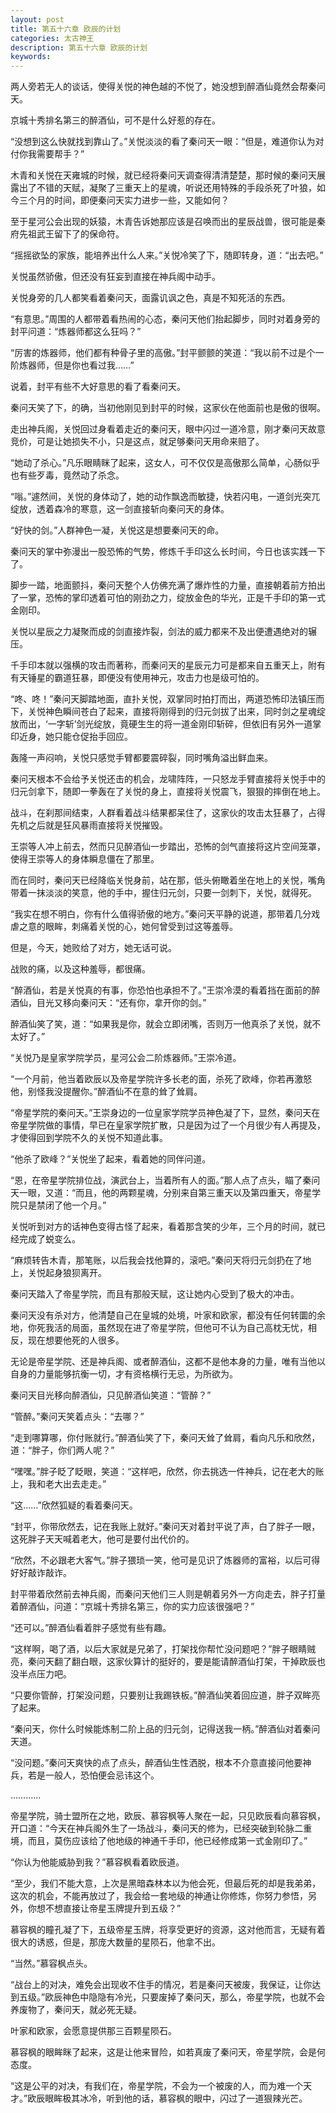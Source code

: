 ```yaml
---
layout: post
title: 第五十六章 欧辰的计划
categories: 太古神王
description: 第五十六章 欧辰的计划
keywords:
---
```


两人旁若无人的谈话，使得关悦的神色越的不悦了，她没想到醉酒仙竟然会帮秦问天。

京城十秀排名第三的醉酒仙，可不是什么好惹的存在。

“没想到这么快就找到靠山了。”关悦淡淡的看了秦问天一眼：“但是，难道你认为对付你我需要帮手？”

木青和关悦在天雍城的时候，就已经将秦问天调查得清清楚楚，那时候的秦问天展露出了不错的天赋，凝聚了三重天上的星魂，听说还用特殊的手段杀死了叶狼，如今三个月的时间，即便秦问天实力进步一些，又能如何？

至于星河公会出现的妖猿，木青告诉她那应该是召唤而出的星辰战兽，很可能是秦府先祖武王留下了的保命符。

“摇摇欲坠的家族，能培养出什么人来。”关悦冷笑了下，随即转身，道：“出去吧。”

关悦虽然骄傲，但还没有狂妄到直接在神兵阁中动手。

关悦身旁的几人都笑看着秦问天，面露讥讽之色，真是不知死活的东西。

“有意思。”周围的人都带着看热闹的心态，秦问天他们抬起脚步，同时对着身旁的封平问道：“炼器师都这么狂吗？”

“厉害的炼器师，他们都有种骨子里的高傲。”封平颤颤的笑道：“我以前不过是个一阶炼器师，但是你也看过我……”

说着，封平有些不大好意思的看了看秦问天。

秦问天笑了下，的确，当初他刚见到封平的时候，这家伙在他面前也是傲的很啊。

走出神兵阁，关悦回过身看着走近的秦问天，眼中闪过一道冷意，刚才秦问天故意竞价，可是让她损失不小，只是这点，就足够秦问天用命来赔了。

“她动了杀心。”凡乐眼睛眯了起来，这女人，可不仅仅是高傲那么简单，心肠似乎也有些歹毒，竟然动了杀念。

“嗡。”遽然间，关悦的身体动了，她的动作飘逸而敏捷，快若闪电，一道剑光突兀绽放，透着森冷的寒意，这一剑直接斩向秦问天的身体。

“好快的剑。”人群神色一凝，关悦这是想要秦问天的命。

秦问天的掌中弥漫出一股恐怖的气势，修炼千手印这么长时间，今日也该实践一下了。

脚步一踏，地面颤抖，秦问天整个人仿佛充满了爆炸性的力量，直接朝着前方拍出了一掌，恐怖的掌印透着可怕的刚劲之力，绽放金色的华光，正是千手印的第一式金刚印。

关悦以星辰之力凝聚而成的剑直接炸裂，剑法的威力都来不及出便遭遇绝对的辗压。

千手印本就以强横的攻击而著称，而秦问天的星辰元力可是都来自五重天上，附有有天锤星的霸道狂暴，即便没有使用神元，攻击力也是级可怕的。

“咚、咚！”秦问天脚踏地面，直扑关悦，双掌同时拍打而出，两道恐怖印法镇压而下，关悦神色瞬间苍白了起来，直接将刚得到的归元剑拔了出来，同时剑之星魂绽放而出，‘一字斩’剑光绽放，竟硬生生的将一道金刚印斩碎，但依旧有另外一道掌印近身，她只能仓促抬手回应。

轰隆一声闷响，关悦只感觉手臂都要震碎裂，同时嘴角溢出鲜血来。

秦问天根本不会给予关悦还击的机会，龙啸阵阵，一只怒龙手臂直接将关悦手中的归元剑拿下，随即一拳轰在了关悦的身上，直接将关悦震飞，狠狠的摔倒在地上。

战斗，在刹那间结束，人群看着战斗结果都呆住了，这家伙的攻击太狂暴了，占得先机之后就是狂风暴雨直接将关悦摧毁。

王崇等人冲上前去，然而只见醉酒仙一步踏出，恐怖的剑气直接将这片空间笼罩，使得王崇等人的身体瞬息僵在了那里。

而在同时，秦问天已经降临关悦身前，站在那，低头俯瞰着坐在地上的关悦，嘴角带着一抹淡淡的笑意，他的手中，握住归元剑，只要一剑刺下，关悦，就得死。

“我实在想不明白，你有什么值得骄傲的地方。”秦问天平静的说道，那带着几分戏虐之意的眼眸，刺痛着关悦的心，她何曾受到过这等羞辱。

但是，今天，她败给了对方，她无话可说。

战败的痛，以及这种羞辱，都很痛。

“醉酒仙，若是关悦真的有事，你恐怕也承担不了。”王崇冷漠的看着挡在面前的醉酒仙，目光又移向秦问天：“还有你，拿开你的剑。”

醉酒仙笑了笑，道：“如果我是你，就会立即闭嘴，否则万一他真杀了关悦，就不太好了。”

“关悦乃是皇家学院学员，星河公会二阶炼器师。”王崇冷道。

“一个月前，他当着欧辰以及帝星学院许多长老的面，杀死了欧峰，你若再激怒他，别怪我没提醒你。”醉酒仙不在意的耸了耸肩。

“帝星学院的秦问天。”王崇身边的一位皇家学院学员神色凝了下，显然，秦问天在帝星学院做的事情，早已在皇家学院扩散，只是因为过了一个月很少有人再提及，才使得回到学院不久的关悦不知道此事。

“他杀了欧峰？”关悦坐了起来，看着她的同伴问道。

“恩，在帝星学院排位战，演武台上，当着所有人的面。”那人点了点头，瞄了秦问天一眼，又道：“而且，他的两颗星魂，分别来自第三重天以及第四重天，帝星学院只是禁闭了他一个月。”

关悦听到对方的话神色变得古怪了起来，看着那含笑的少年，三个月的时间，就已经完成了蜕变么。

“麻烦转告木青，那笔账，以后我会找他算的，滚吧。”秦问天将归元剑扔在了地上，关悦起身狼狈离开。

秦问天踏入了帝星学院，而且有那般天赋，这让她内心受到了极大的冲击。

秦问天没有杀对方，他清楚自己在皇城的处境，叶家和欧家，都没有任何转圜的余地，你死我活的局面，虽然现在进了帝星学院，但他可不认为自己高枕无忧，相反，现在想要他死的人很多。

无论是帝星学院、还是神兵阁、或者醉酒仙，这都不是他本身的力量，唯有当他以自身的力量能够抗衡一切，才有资格横行无忌，为所欲为。

秦问天目光移向醉酒仙，只见醉酒仙笑道：“管醉？”

“管醉。”秦问天笑着点头：“去哪？”

“走到哪算哪，你付账就行。”醉酒仙笑了下，秦问天耸了耸肩，看向凡乐和欣然，道：“胖子，你们两人呢？”

“嘿嘿。”胖子眨了眨眼，笑道：“这样吧，欣然，你去挑选一件神兵，记在老大的账上，我和老大出去走走。”

“这……”欣然狐疑的看着秦问天。

“封平，你带欣然去，记在我账上就好。”秦问天对着封平说了声，白了胖子一眼，这死胖子天天喊着老大，他可是要付出代价的。

“欣然，不必跟老大客气。”胖子猥琐一笑，他可是见识了炼器师的富裕，以后可得好好敲诈敲诈。

封平带着欣然前去神兵阁，而秦问天他们三人则是朝着另外一方向走去，胖子打量着醉酒仙，问道：“京城十秀排名第三，你的实力应该很强吧？”

“还可以。”醉酒仙看着胖子感觉有些有趣。

“这样啊，喝了酒，以后大家就是兄弟了，打架找你帮忙没问题吧？”胖子眼睛贼亮，秦问天翻了翻白眼，这家伙算计的挺好的，要是能请醉酒仙打架，干掉欧辰也没半点压力吧。

“只要你管醉，打架没问题，只要别让我踢铁板。”醉酒仙笑着回应道，胖子双眸亮了起来。

“秦问天，你什么时候能炼制二阶上品的归元剑，记得送我一柄。”醉酒仙对着秦问天道。

“没问题。”秦问天爽快的点了点头，醉酒仙生性洒脱，根本不介意直接问他要神兵，若是一般人，恐怕便会忌讳这个。

…………

帝星学院，骑士盟所在之地，欧辰、慕容枫等人聚在一起，只见欧辰看向慕容枫，开口道：“今天在神兵阁外生了一场战斗，秦问天的修为，已经突破到轮脉二重境，而且，莫伤应该给了他地级的神通千手印，他已经修成第一式金刚印了。”

“你认为他能威胁到我？”慕容枫看着欧辰道。

“至少，我们不能大意，上次是黑暗森林本以为他会死，但最后死的却是我弟弟，这次的机会，不能再放过了，我会给一套地级的神通让你修炼，你努力参悟，另外，你想不想直接让帝星玉牌提升到五级？”

慕容枫的瞳孔凝了下，五级帝星玉牌，将享受更好的资源，这对他而言，无疑有着很大的诱惑，但是，那庞大数量的星陨石，他拿不出。

“当然。”慕容枫点头。

“战台上的对决，难免会出现收不住手的情况，若是秦问天被废，我保证，让你达到五级。”欧辰神色中隐隐有冷光，只要废掉了秦问天，那么，帝星学院，也就不会养废物了，秦问天，就必死无疑。

叶家和欧家，会愿意提供那三百颗星陨石。

慕容枫的眼眸眯了起来，这是让他来冒险，如若真废了秦问天，帝星学院，会是何态度。

“这是公平的对决，有我们在，帝星学院，不会为一个被废的人，而为难一个天才。”欧辰眼眸极其冰冷，听到他的话，慕容枫的眼中，闪过了一道狠辣光芒。

